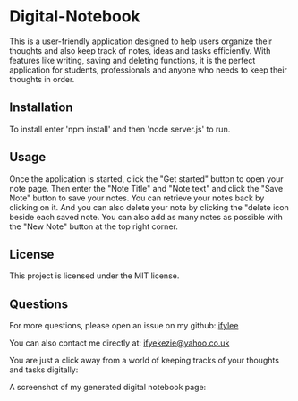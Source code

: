 # Digital-Notebook

This is a user-friendly application designed to help users organize their thoughts and also keep track of notes, ideas and tasks efficiently. With features like writing, saving and deleting functions, it is the perfect application for students, professionals and anyone who needs to keep their thoughts in order.

## Installation
To install enter 'npm install'  and then  'node server.js' to run.

## Usage
Once the application is started, click the "Get started" button to open your note page. Then enter the "Note Title" and "Note text" and click the "Save Note" button to save your notes. You can retrieve your notes back by clicking on it. And you can also delete your note by clicking the "delete icon beside each saved note. You can also add as many notes as possible with the "New Note" button at the top right corner.

## License
This project is licensed under the MIT license.

## Questions
For more questions, please open an issue on my github: [ifylee](https://github.com/ifylee)

You can also contact me directly at:  [ifyekezie@yahoo.co.uk](mailto:ifyekezie@yahoo.co.uk)



You are just a click away from a world of keeping tracks of your thoughts and tasks digitally:


A screenshot of my generated digital notebook page:
